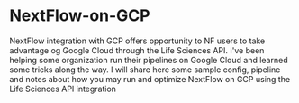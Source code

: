 # NextFlow-on-GCP
NextFlow integration with GCP offers opportunity to NF users to take advantage og Google Cloud through the Life Sciences API. I've been helping some organization run their pipelines on Google Cloud and learned some tricks along the way.
I will share here some sample config, pipeline and notes about how you may run and optimize NextFlow on GCP using the Life Sciences API integration

